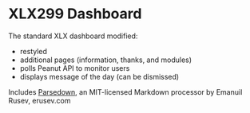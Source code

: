 # XLX299 Dashboard

The standard XLX dashboard modified:

* restyled
* additional pages (information, thanks, and modules)
* polls Peanut API to monitor users
* displays message of the day (can be dismissed)

Includes [Parsedown][parsedown], an MIT-licensed
Markdown processor by Emanuil Rusev, erusev.com

[parsedown]: https://github.com/erusev/parsedown

